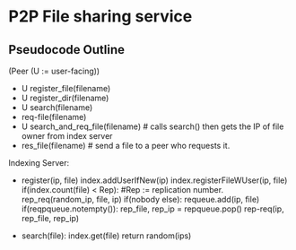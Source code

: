 # P2P File sharing service

Pseudocode Outline
--------------------

(Peer (U := user-facing))



- U register_file(filename)
- U register_dir(filename)
- U search(filename)
- req-file(filename)
- U search_and_req_file(filename)   # calls search() then gets the IP of file owner from index server
- res_file(filename)                # send a file to a peer who requests it.

Indexing Server: 
- register(ip, file)
    index.addUserIfNew(ip)
    index.registerFileWUser(ip, file)
    if(index.count(file) < Rep):            #Rep := replication number.
        rep_req(random_ip, file, ip)
        if(nobody else):
            requeue.add(ip, file)
    if(reqpqueue.notempty()):
        rep_file, rep_ip = repqueue.pop()
        rep-req(ip, rep_file, rep_ip)

- search(file):
    index.get(file)
    return random(ips)
